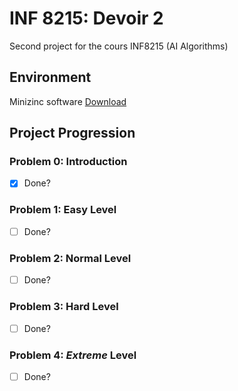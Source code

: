 # INF 8215: Devoir 2
Second project for the cours INF8215 (AI Algorithms)

## Environment
Minizinc software [Download](https://www.minizinc.org/software.html)

## Project Progression
### Problem 0: Introduction
- [x] Done?

### Problem 1: Easy Level
- [ ] Done?

### Problem 2: Normal Level
- [ ] Done?

### Problem 3: Hard Level
- [ ] Done?

### Problem 4: *Extreme* Level
- [ ] Done?
